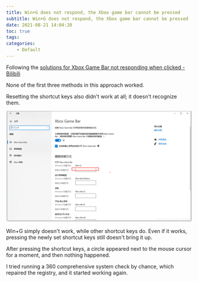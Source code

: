 ```yaml
---
title: Win+G does not respond, the Xbox game bar cannot be pressed
subtitle: Win+G does not respond, the Xbox game bar cannot be pressed
date: 2021-08-21 14:04:20
toc: true
tags: 
categories: 
    - Default
---
```


Following the [solutions for Xbox Game Bar not responding when clicked - Bilibili](https://www.bilibili.com/read/cv7305256/)

None of the first three methods in this approach worked.

Resetting the shortcut keys also didn't work at all; it doesn't recognize them.

![img](https://raw.githubusercontent.com/eric-gitta-moore/eric-gitta-moore.github.io/main/static/images/20210821140241237.png)

Win+G simply doesn't work, while other shortcut keys do. Even if it works, pressing the newly set shortcut keys still doesn't bring it up.

After pressing the shortcut keys, a circle appeared next to the mouse cursor for a moment, and then nothing happened.

I tried running a 360 comprehensive system check by chance, which repaired the registry, and it started working again.